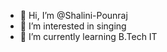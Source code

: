 - 👋 Hi, I’m @Shalini-Pounraj
- 👀 I’m interested in singing
- 🌱 I’m currently learning B.Tech IT

<!---
Shalini-Pounraj/Shalini-Pounraj is a ✨ special ✨ repository because its `README.md` (this file) appears on your GitHub profile.
You can click the Preview link to take a look at your changes.
--->
